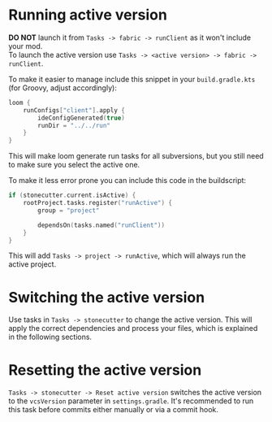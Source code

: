# Running active version
**DO NOT** launch it from `Tasks -> fabric -> runClient` as it won't include your mod.  
To launch the active version use `Tasks -> <active version> -> fabric -> runClient`.

To make it easier to manage include this snippet in your `build.gradle.kts` (for Groovy, adjust accordingly):
```kt
loom {
    runConfigs["client"].apply {
        ideConfigGenerated(true)
        runDir = "../../run"
    }
}
```
This will make loom generate run tasks for all subversions, but you still need to make sure you select the active one.

To make it less error prone you can include this code in the buildscript:
```kt
if (stonecutter.current.isActive) {
    rootProject.tasks.register("runActive") {
        group = "project"

        dependsOn(tasks.named("runClient"))
    }
}
```
This will add `Tasks -> project -> runActive`, which will always run the active project.

# Switching the active version
Use tasks in `Tasks -> stonecutter` to change the active version. This will apply the correct dependencies and process your files, which is explained in the following sections.

# Resetting the active version
`Tasks -> stonecutter -> Reset active version` switches the active version to the `vcsVersion` parameter in `settings.gradle`. It's recommended to run this task before commits either manually or via a commit hook.
